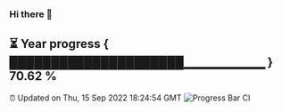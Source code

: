 ### Hi there 👋
⏳ Year progress { █████████████████████▁▁▁▁▁▁▁▁▁ } 70.62 %
---
⏰ Updated on Thu, 15 Sep 2022 18:24:54 GMT
![Progress Bar CI](https://github.com/liununu/liununu/workflows/Progress%20Bar%20CI/badge.svg)
